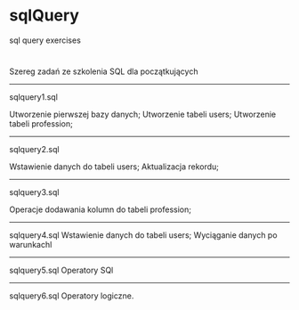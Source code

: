 # sqlQuery
sql query exercises
#
Szereg zadań ze szkolenia SQL dla początkujących

-----------------------------------------
sqlquery1.sql

Utworzenie pierwszej bazy danych;
Utworzenie tabeli users;
Utworzenie tabeli profession;

-----------------------------------------
sqlquery2.sql

Wstawienie danych do tabeli users;
Aktualizacja rekordu;

-----------------------------------------
sqlquery3.sql

Operacje dodawania kolumn do tabeli profession;

-----------------------------------------
sqlquery4.sql
Wstawienie danych do tabeli users;
Wyciąganie danych po warunkachl

-----------------------------------------
sqlquery5.sql
Operatory SQl

-----------------------------------------
sqlquery6.sql
Operatory logiczne.

